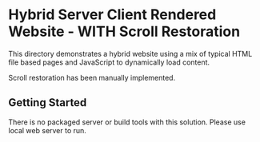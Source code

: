 # Hybrid Server Client Rendered Website - WITH Scroll Restoration

This directory demonstrates a hybrid website using a mix of typical HTML file based pages and JavaScript to dynamically load content.

Scroll restoration has been manually implemented.

## Getting Started

There is no packaged server or build tools with this solution. Please use local web server to run.
